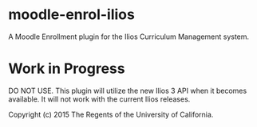 # moodle-enrol-ilios
A Moodle Enrollment plugin for the Ilios Curriculum Management system.

# Work in Progress
DO NOT USE.
This plugin will utilize the new Ilios 3 API when it becomes available.  It will not work with the current Ilios releases.

Copyright (c) 2015 The Regents of the University of California.

